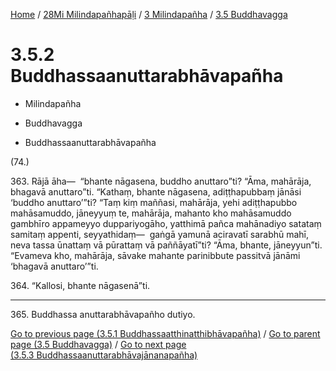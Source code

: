 
[Home](/) / [28Mi Milindapañhapāḷi](../...md) / [3 Milindapañha](...md) / [3.5 Buddhavagga](../28Mi/3/3.5.md)

# 3.5.2 Buddhassaanuttarabhāvapañha

* Milindapañha

* Buddhavagga

* Buddhassaanuttarabhāvapañha

(74.)

363\. Rājā āha—  “bhante nāgasena, buddho anuttaro”ti? “Āma, mahārāja, bhagavā anuttaro”ti. “Kathaṃ, bhante nāgasena, adiṭṭhapubbaṃ jānāsi ‘buddho anuttaro’”ti? “Taṃ kiṃ maññasi, mahārāja, yehi adiṭṭhapubbo mahāsamuddo, jāneyyuṃ te, mahārāja, mahanto kho mahāsamuddo gambhīro appameyyo duppariyogāho, yatthimā pañca mahānadiyo satataṃ samitaṃ appenti, seyyathidaṃ—  gaṅgā yamunā aciravatī sarabhū mahī, neva tassa ūnattaṃ vā pūrattaṃ vā paññāyatī”ti? “Āma, bhante, jāneyyun”ti. “Evameva kho, mahārāja, sāvake mahante parinibbute passitvā jānāmi ‘bhagavā anuttaro’”ti.

364\. “Kallosi, bhante nāgasenā”ti.

---

365\. Buddhassa anuttarabhāvapañho dutiyo.



[Go to previous page (3.5.1 Buddhassaatthinatthibhāvapañha)](3.5.1.md) / [Go to parent page (3.5 Buddhavagga)](../28Mi/3/3.5.md) / [Go to next page (3.5.3 Buddhassaanuttarabhāvajānanapañha)](3.5.3.md)


